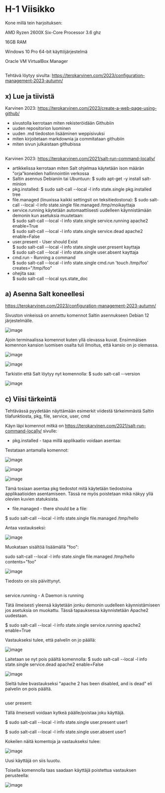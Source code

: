 # H-1 Viisikko  

Kone millä tein harjoituksen:  

AMD Ryzen 2600X Six-Core Processor 3.6 ghz   

16GB RAM  

Windows 10 Pro 64-bit käyttöjärjestelmä  

Oracle VM VirtualBox Manager

## 

Tehtävä löytyy sivulta: https://terokarvinen.com/2023/configuration-management-2023-autumn/  


## x) Lue ja tiivistä  

Karvinen 2023: https://terokarvinen.com/2023/create-a-web-page-using-github/  

- sivustolla kerrotaan miten rekisteröidään Githubiin
- uuden repositorion luominen
- uuden .md tiedoston lisääminen weppisivuksi
- miten kirjoitetaan markdownia ja commitataan githubiin
- miten sivun julkaistaan githubissa

##

Karvinen 2023: https://terokarvinen.com/2021/salt-run-command-locally/  

- artikkelissa kerrotaan miten Salt ohjelmaa käytetään ison määrän "orja"koneiden hallinnointiin verkossa  
- Saltin asennus Debianiin tai Ubuntuun: $ sudo apt-get -y install salt-minion  
- pkg.installed: $ sudo salt-call --local -l info state.single pkg.installed tree  
- file.managed (linuxissa kaikki settingsit on teksitiedostona): $ sudo salt-call --local -l info state.single file.managed /tmp/moikayttaja   
- service.running käytetään automaattiisesti uudelleen käynnistämään demonin kun asetuksia muutetaan:  
  $ sudo salt-call --local -l info state.single service.running apache2 enable=True  
  $ sudo salt-call --local -l info state.single service.dead apache2 enable=False  
- user.present - User should Exist  
  $ sudo salt-call --local -l info state.single user.present kayttaja  
  $ sudo salt-call --local -l info state.single user.absent kayttaja  
- cmd.run - Running a command  
  $ sudo salt-call --local -l info state.single cmd.run 'touch /tmp/foo' creates="/tmp/foo"  
- ohejita saa:  
  $ sudo salt-call --local sys.state_doc  

##

## a) Asenna Salt koneellesi  

https://terokarvinen.com/2023/configuration-management-2023-autumn/  

Sivuston vinkeissä on annettu komennot Saltin asennukseen Debian 12 järjestelmälle.

![image](https://github.com/aarott/palvelinten_hallinta/assets/78908566/19352b50-3719-40fa-bd9d-9266bf4c4147)  

Ajoin terminaalissa komennot kuten yllä olevassa kuvat. Ensimmäisen komennon kansion luomisen osalta tuli ilmoitus, että kansio on jo olemassa.  

![image](https://github.com/aarott/palvelinten_hallinta/assets/78908566/9350e339-60b6-4e91-926c-928dfcb1d446)  

![image](https://github.com/aarott/palvelinten_hallinta/assets/78908566/12eaec28-bb73-42dd-bd07-43c674b5b33d)  

Tarkistin että Salt löytyy nyt komennolla: $ sudo salt-call --version  

![image](https://github.com/aarott/palvelinten_hallinta/assets/78908566/437a2df4-30fa-418c-b1bd-7ed6adfcc523)

##

## c) Viisi tärkeintä  

Tehtävässä pyydetään näyttämään esimerkit viidestä tärkeimmästä Saltin tilafunktiosta, pkg, file, service, user, cmd  

Käyn läpi komennot mitkä on https://terokarvinen.com/2021/salt-run-command-locally/ sivulle:  

- pkg.installed - tapa millä applikaatio voidaan asentaa:

Testataan antamalla komennot: 

![image](https://github.com/aarott/palvelinten_hallinta/assets/78908566/f91d2275-1cfa-46c6-8421-976f097d3048)  

![image](https://github.com/aarott/palvelinten_hallinta/assets/78908566/b14855b0-6fe5-46db-b538-6ec52ee8961f)  

![image](https://github.com/aarott/palvelinten_hallinta/assets/78908566/1e2e2072-7dc2-4a8e-afdf-5165df7f675e)


Tämä tosiaan asentaa pkg tiedostot mitä käytetään tiedostoina applikaatioiden asentamiseen. Tässä ne myös poistetaan mikä näkyy yllä olevien kuvien statuksista.  

- file.managed - there should be a file:

$ sudo salt-call --local -l info state.single file.managed /tmp/hello  

Antaa vastaukseksi:  

![image](https://github.com/aarott/palvelinten_hallinta/assets/78908566/18c62177-d84d-42e1-826d-fc4dbd584097)  

Muokataan sisältöä lisäämällä "foo": 

sudo salt-call --local -l info state.single file.managed /tmp/hello contents="foo"  

![image](https://github.com/aarott/palvelinten_hallinta/assets/78908566/239b62f4-9f18-4329-9249-4ef75725a00c)  

Tiedosto on siis päivittynyt.  

##

service.running - A Daemon is running  

Tätä ilmeisesti yleensä käytetään jonku demonin uudelleen käynnistämiseen jos asetuksia on muokattu. Tässä tapauksessa käynnistetään Apache2  
uudestaan.  

$ sudo salt-call --local -l info state.single service.running apache2 enable=True  

Vastaukseksi tulee, että palvelin on jo päällä:  

![image](https://github.com/aarott/palvelinten_hallinta/assets/78908566/632f79a1-5417-467c-91b7-3a0b31e1371f)  

Laitetaan se nyt pois päältä komennolla: $ sudo salt-call --local -l info state.single service.dead apache2 enable=False  

![image](https://github.com/aarott/palvelinten_hallinta/assets/78908566/82b0345a-d541-4564-9a4c-17c5adee7549)  

Sieltä tulee bvastaukseksi "apache 2 has been disabled, and is dead" eli palvelin on pois päältä.

##  

user present:  

Tällä ilmeisesti voidaan kytkeä päälle/poistaa joku käyttäjä.

$ sudo salt-call --local -l info state.single user.present user1  

$ sudo salt-call --local -l info state.single user.absent user1  

Kokeilen näitä komentoja ja vastaukseksi tulee:  

![image](https://github.com/aarott/palvelinten_hallinta/assets/78908566/ea5f583b-41ec-4c8a-8375-7881fbcdb530)  

Uusi käyttäjä on siis luuotu.  

Toisella komennolla taas saadaan käyttäjä poistettua vastauksen perusteella:  

![image](https://github.com/aarott/palvelinten_hallinta/assets/78908566/72aa4fec-3db2-4f61-98f6-311730476df7)


















